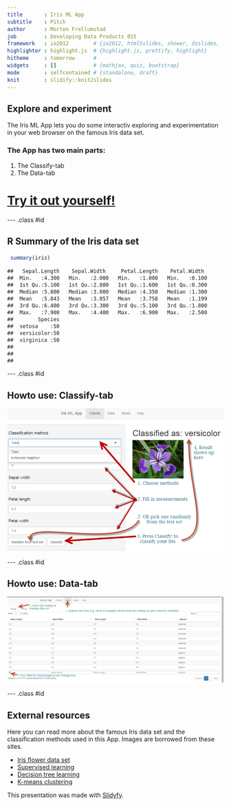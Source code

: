 ```yaml
---
title       : Iris ML App
subtitle    : Pitch
author      : Morten Frellumstad
job         : Developing Data Products 015
framework   : io2012        # {io2012, html5slides, shower, dzslides, ...}
highlighter : highlight.js  # {highlight.js, prettify, highlight}
hitheme     : tomorrow      # 
widgets     : []            # {mathjax, quiz, bootstrap}
mode        : selfcontained # {standalone, draft}
knit        : slidify::knit2slides
---
```

<style>
  .title-slide {
    background-image: url(assets/img/bkg.png);
    background-repeat: no-repeat;
    background-position: 70% 50%;
   }
</style>
<!---
https://github.com/ramnathv/slidify/issues/373
install_github('ramnathv/slidify', ref = github_pull(425))
-->

## Explore and experiment
The Iris ML App lets you do some interactiv exploring and experimentation in your web browser on
the famous Iris data set.

### The App has two main parts:
1. The Classify-tab
2. The Data-tab

# [Try it out yourself!](https://mfrellum.shinyapps.io/Irisclassify)

--- .class #id 

## R Summary of the Iris data set


```r
 summary(iris)
```

```
##   Sepal.Length    Sepal.Width     Petal.Length    Petal.Width   
##  Min.   :4.300   Min.   :2.000   Min.   :1.000   Min.   :0.100  
##  1st Qu.:5.100   1st Qu.:2.800   1st Qu.:1.600   1st Qu.:0.300  
##  Median :5.800   Median :3.000   Median :4.350   Median :1.300  
##  Mean   :5.843   Mean   :3.057   Mean   :3.758   Mean   :1.199  
##  3rd Qu.:6.400   3rd Qu.:3.300   3rd Qu.:5.100   3rd Qu.:1.800  
##  Max.   :7.900   Max.   :4.400   Max.   :6.900   Max.   :2.500  
##        Species  
##  setosa    :50  
##  versicolor:50  
##  virginica :50  
##                 
##                 
## 
```

--- .class #id 

## Howto use: Classify-tab

![classifyHelp](assets/img/classifyHelp.png)

--- .class #id 

##  Howto use: Data-tab

![dataHelp](assets/img/exploreData.png)

--- .class #id 

## External resources
Here you can read more about the famous Iris data set and the classification methods
used in this App. Images are borrowed from these sites.
* [Iris flower data set](https://en.wikipedia.org/wiki/Iris_flower_data_set)
* [Supervised learning](http://sebastianraschka.com/Articles/2014_intro_supervised_learning.html)
* [Decision tree learning](https://en.wikipedia.org/wiki/Decision_tree_learning)
* [K-means clustering](https://en.wikipedia.org/wiki/K-means_clustering)

This presentation was made with [Slidyfy](slidify.org).
